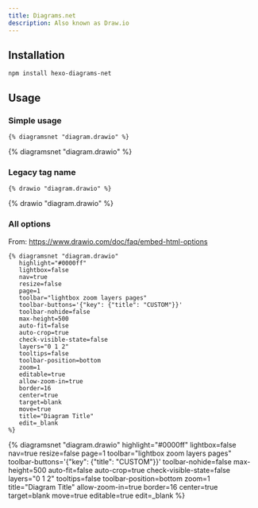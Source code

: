 ```yaml
---
title: Diagrams.net
description: Also known as Draw.io
---
```


## Installation

```
npm install hexo-diagrams-net
```

## Usage

### Simple usage
```
{% diagramsnet "diagram.drawio" %}
```

{% diagramsnet "diagram.drawio" %}

### Legacy tag name
```
{% drawio "diagram.drawio" %}
```

{% drawio "diagram.drawio" %}

### All options

From: https://www.drawio.com/doc/faq/embed-html-options

```
{% diagramsnet "diagram.drawio" 
   highlight="#0000ff"
   lightbox=false
   nav=true
   resize=false
   page=1
   toolbar="lightbox zoom layers pages" 
   toolbar-buttons='{"key": {"title": "CUSTOM"}}'
   toolbar-nohide=false
   max-height=500
   auto-fit=false
   auto-crop=true
   check-visible-state=false
   layers="0 1 2"
   tooltips=false
   toolbar-position=bottom
   zoom=1
   editable=true
   allow-zoom-in=true
   border=16
   center=true
   target=blank
   move=true
   title="Diagram Title"
   edit=_blank
%}
```

{% diagramsnet "diagram.drawio" 
   highlight="#0000ff"
   lightbox=false
   nav=true
   resize=false
   page=1
   toolbar="lightbox zoom layers pages" 
   toolbar-buttons='{"key": {"title": "CUSTOM"}}'
   toolbar-nohide=false
   max-height=500
   auto-fit=false
   auto-crop=true
   check-visible-state=false
   layers="0 1 2"
   tooltips=false
   toolbar-position=bottom
   zoom=1
   title="Diagram Title"
   allow-zoom-in=true
   border=16
   center=true
   target=blank
   move=true
   editable=true
   edit=_blank
%}
